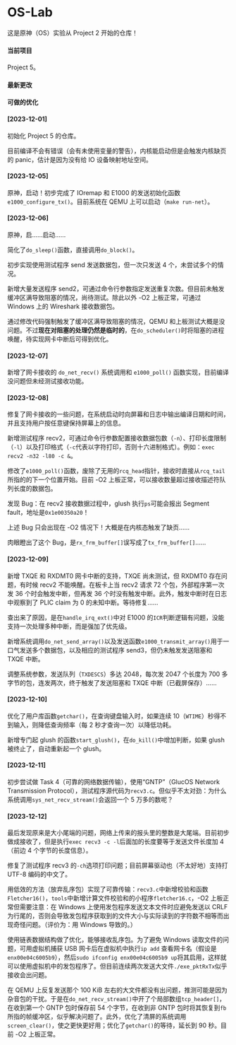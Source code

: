# OS-Lab

这是原神（OS）实验从 Project 2 开始的仓库！

#### 当前项目

Project 5。

#### 最新更改



#### 可做的优化



#### [2023-12-01]

  初始化 Project 5 的仓库。

  目前编译不会有错误（会有未使用变量的警告），内核能启动但是会触发内核缺页的 panic，估计是因为没有给 IO 设备映射地址空间。

#### [2023-12-05]

  原神，启动！初步完成了 IOremap 和 E1000 的发送初始化函数`e1000_configure_tx()`。目前系统在 QEMU 上可以启动（`make run-net`）。

#### [2023-12-06]

  原神，启……启动……

  简化了`do_sleep()`函数，直接调用`do_block()`。

  初步实现使用测试程序 send 发送数据包，但一次只发送 4 个，未尝试多个的情况。

  新增大量发送程序 send2，可通过命令行参数指定发送重复次数。但目前未触发缓冲区满导致阻塞的情况，尚待测试。除此以外 -O2 上板正常，可通过 Windows 上的 Wireshark 接收数据包。

  通过修改代码强制触发了缓冲区满导致阻塞的情况，QEMU 和上板测试大概是没问题。不过**现在对阻塞的处理仍然是临时的**，在`do_scheduler()`时将阻塞的进程唤醒，待实现网卡中断后可得到优化。

#### [2023-12-07]

  新增了网卡接收的 `do_net_recv()` 系统调用和 `e1000_poll()` 函数实现，目前编译没问题但未经测试接收功能。

#### [2023-12-08]

  修复了网卡接收的一些问题，在系统启动时向屏幕和日志中输出编译日期和时间，并且支持用户按任意键保持屏幕上的信息。

  新增测试程序 recv2，可通过命令行参数配置接收数据包数（`-n`）、打印长度限制（`-l`）以及打印格式（`-c`代表以字符打印，否则十六进制格式）。例如：`exec recv2 -n32 -l80 -c &`。

  修改了`e1000_poll()`函数，废除了无用的`rcq_head`指针，接收时直接从`rcq_tail`所指的的下一个位置开始。目前 -O2 上板正常，可以接收数量超过接收描述符队列长度的数据包。

  发现 Bug：在 recv2 接收数据过程中，glush 执行`ps`可能会报出 Segment fault，地址是`0x1e00350a20`！

  上述 Bug 只会出现在 -O2 情况下！大概是在内核态触发了缺页……

  肉眼瞪出了这个 Bug，是`rx_frm_buffer[]`误写成了`tx_frm_buffer[]`……

#### [2023-12-09]

  新增 TXQE 和 RXDMT0 网卡中断的支持，TXQE 尚未测试，但 RXDMT0 存在问题，有时候 recv2 不能唤醒。在板卡上当 recv2 请求 72 个包，外部程序第一次发 36 个时会触发中断，但再发 36 个时没有触发中断。此外，触发中断时在日志中观察到了 PLIC claim 为 0 的未知中断。等待修复……

  查出来了原因，是在`handle_irq_ext()`中对 E1000 的`ICR`判断逻辑有问题，没能支持一次处理多种中断，而是强加了优先级。

  新增系统调用`do_net_send_array()`以及发送函数`e1000_transmit_array()`用于一口气发送多个数据包，以及相应的测试程序 send3，但仍未触发发送阻塞和 TXQE 中断。

  调整系统参数，发送队列（`TXDESCS`）多达 2048，每次发 2047 个长度为 700 多字节的包，连发两次，终于触发了发送阻塞和 TXQE 中断（已截屏保存）……

#### [2023-12-10]

  优化了用户库函数`getchar()`，在查询键盘输入时，如果连续 10（`WTIME`）秒得不到输入，则降低查询频率（每 2 秒才查询一次）以降低功耗。

  新增专门起 glush 的函数`start_glush()`，在`do_kill()`中增加判断，如果 glush 被终止了，自动重新起一个 glush。

#### [2023-12-11]

  初步尝试做 Task 4（可靠的网络数据传输），使用“GNTP”（GlucOS Network Transmission Protocol），测试程序源代码为`recv3.c`。但似乎不太对劲：为什么系统调用`sys_net_recv_stream()`会返回一个 5 万多的数呢？

#### [2023-12-12]

  最后发现原来是大小尾端的问题，网络上传来的报头里的整数是大尾端。目前初步做成接收了，但是执行`exec recv3 -c -l`后面加的长度要等于发送文件长度加 4（前边 4 个字节的长度信息）。

  修复了测试程序 recv3 的`-ch`选项打印问题；目前屏幕驱动也（不太好地）支持打 UTF-8 编码的中文了。

  用低效的方法（放弃乱序包）实现了可靠传输：`recv3.c`中新增校验和函数`Fletcher16()`，`tools`中新增计算文件校验和的小程序`fletcher16.c`，-O2 上板正常但需要注意：在 Windows 上使用发包程序发送文本文件时应避免发送以 CRLF 为行尾的，否则会导致发包程序获取到的文件大小与实际读到的字符数不相等而出现奇怪问题。（评价为：用 Windows 导致的。）

  使用链表数据结构做了优化，能够接收乱序包。为了避免 Windows 读取文件的问题，可用虚拟机捕获 USB 网卡后在虚拟机中执行`ip add` 查看网卡名（假设是`enx00e04c6005b9`），然后`sudo ifconfig enx00e04c6005b9 up`将其启用，这样就可以使用虚拟机中的发包程序了。但目前连续两次发送大文件`./exe_pktRxTx`似乎接收会出问题。

  在 QEMU 上反复发送那个 100 KiB 左右的大文件都没有出问题，推测可能是因为杂音包的干扰。于是在`do_net_recv_stream()`中开了个局部数组`tcp_header[]`，在收到第一个 GNTP 包时保存前 54 个字节，在收到非 GNTP 包时将其恢复到`fb`所指的帧缓冲区，似乎解决问题了。此外，优化了清屏的系统调用`screen_clear()`，使之更快更好用；优化了`getchar()`的等待，延长到 90 秒。目前 -O2 上板正常。